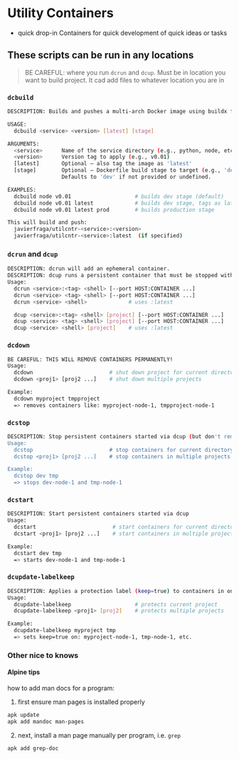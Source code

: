 # Utility Containers
- quick drop-in Containers for quick development of quick ideas or tasks

## These scripts can be run in any locations
> BE CAREFUL: where you run `dcrun` and `dcup`. Must be in location you want to build project. It cad add files to whatever location you are in
### `dcbuild`
```bash
DESCRIPTION: Builds and pushes a multi-arch Docker image using buildx for a given service and build stage.

USAGE:
  dcbuild <service> <version> [latest] [stage]

ARGUMENTS:
  <service>      Name of the service directory (e.g., python, node, etc.)
  <version>      Version tag to apply (e.g., v0.01)
  [latest]       Optional — also tag the image as 'latest'
  [stage]        Optional — Dockerfile build stage to target (e.g., 'dev' or 'prod')
                 Defaults to 'dev' if not provided or undefined.

EXAMPLES:
  dcbuild node v0.01                    # builds dev stage (default)
  dcbuild node v0.01 latest             # builds dev stage, tags as latest
  dcbuild node v0.01 latest prod        # builds production stage

This will build and push:
  javierfraga/utilcntr-<service>:<version>
  javierfraga/utilcntr-<service>:latest  (if specified)
```
### `dcrun` and `dcup`
```bash
DESCRIPTION: dcrun will add an ephemeral container.
DESCRIPTION: dcup runs a persistent container that must be stopped with dcstop or removed with dcdown.
Usage:
  dcrun <service>:<tag> <shell> [--port HOST:CONTAINER ...]
  dcrun <service> <tag> <shell> [--port HOST:CONTAINER ...]
  dcrun <service> <shell>             # uses :latest

  dcup <service>:<tag> <shell> [project] [--port HOST:CONTAINER ...]
  dcup <service> <tag> <shell> [project] [--port HOST:CONTAINER ...]
  dcup <service> <shell> [project]    # uses :latest

```
### `dcdown`
```bash
BE CAREFUL: THIS WILL REMOVE CONTAINERS PERMANENTLY!
Usage:
  dcdown                        # shut down project for current directory
  dcdown <proj1> [proj2 ...]    # shut down multiple projects

Example:
  dcdown myproject tmpproject
  => removes containers like: myproject-node-1, tmpproject-node-1
```
### `dcstop`
```bash
DESCRIPTION: Stop persistent containers started via dcup (but don't remove them).
Usage:
  dcstop                        # stop containers for current directory
  dcstop <proj1> [proj2 ...]    # stop containers in multiple projects

Example:
  dcstop dev tmp
  => stops dev-node-1 and tmp-node-1

```
### `dcstart`
```bash
DESCRIPTION: Start persistent containers started via dcup
Usage:
  dcstart                        # start containers for current directory
  dcstart <proj1> [proj2 ...]    # start containers in multiple projects

Example:
  dcstart dev tmp
  => starts dev-node-1 and tmp-node-1
```
### `dcupdate-labelkeep`
```bash
DESCRIPTION: Applies a protection label (keep=true) to containers in one or more projects.
Usage:
  dcupdate-labelkeep                    # protects current project
  dcupdate-labelkeep <proj1> [proj2]    # protects multiple projects

Example:
  dcupdate-labelkeep myproject tmp
  => sets keep=true on: myproject-node-1, tmp-node-1, etc.

```

### Other nice to knows
#### Alpine tips
how to add man docs for a program:
1. first ensure man pages is installed properly
```bash
apk update
apk add mandoc man-pages
```
2. next, install a man page manually per program, i.e. `grep`
```bash
apk add grep-doc
```
